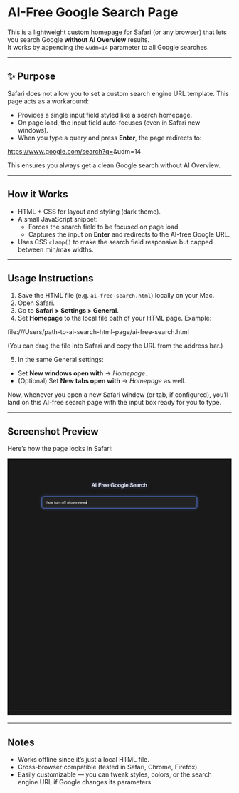 # AI-Free Google Search Page

This is a lightweight custom homepage for Safari (or any browser) that lets you search Google **without AI Overview** results.  
It works by appending the `&udm=14` parameter to all Google searches.

---

## ✨ Purpose

Safari does not allow you to set a custom search engine URL template. This page acts as a workaround:

- Provides a single input field styled like a search homepage.  
- On page load, the input field auto-focuses (even in Safari new windows).  
- When you type a query and press **Enter**, the page redirects to: 

https://www.google.com/search?q=<your-query>&udm=14



This ensures you always get a clean Google search without AI Overview.

---

## How it Works

- HTML + CSS for layout and styling (dark theme).  
- A small JavaScript snippet:
  - Forces the search field to be focused on page load.  
  - Captures the input on **Enter** and redirects to the AI-free Google URL.  
- Uses CSS `clamp()` to make the search field responsive but capped between min/max widths.

---

## Usage Instructions

1. Save the HTML file (e.g. `ai-free-search.html`) locally on your Mac.  
2. Open Safari.  
3. Go to **Safari > Settings > General**.  
4. Set **Homepage** to the local file path of your HTML page. Example:  

file:///Users/path-to-ai-search-html-page/ai-free-search.html


(You can drag the file into Safari and copy the URL from the address bar.)

5. In the same General settings:
- Set **New windows open with** → *Homepage*.  
- (Optional) Set **New tabs open with** → *Homepage* as well.  

Now, whenever you open a new Safari window (or tab, if configured), you’ll land on this AI-free search page with the input box ready for you to type.

---

## Screenshot Preview

Here’s how the page looks in Safari:

![AI Free Search Screenshot](./screenshot.png)

---

## Notes

- Works offline since it’s just a local HTML file.  
- Cross-browser compatible (tested in Safari, Chrome, Firefox).  
- Easily customizable — you can tweak styles, colors, or the search engine URL if Google changes its parameters.




